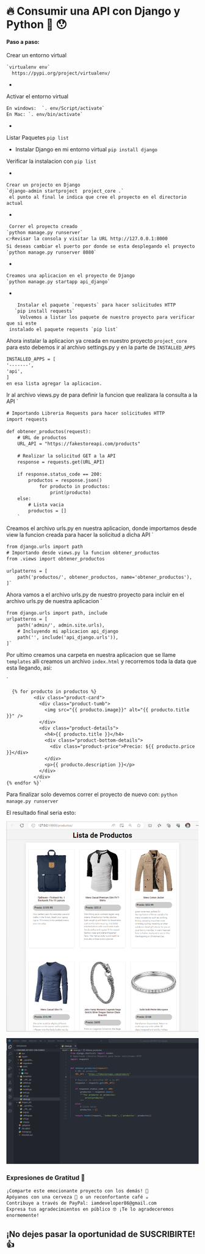 # 🔥 Consumir una API con Django y Python 🐍 😯


#### Paso a paso:
Crear un entorno virtual

    `virtualenv env`
	  https://pypi.org/project/virtualenv/
-


   Activar el entorno virtual
	
    En windows:  `. env/Script/activate`
    En Mac: `. env/bin/activate`
	
- 
Listar Paquetes
`pip list`

-
  Instalar Django en mi entorno virtual
  `pip install django`

Verificar la instalacion con
`pip list`

-

    Crear un projecto en Django
    `django-admin startproject  project_core .`
     el punto al final le indica que cree el proyecto en el directorio actual
	 
-

     Correr el proyecto creado
    `python manage.py runserver`
    👉Revisar la consola y visitar la URL http://127.0.0.1:8000
    Si deseas cambiar el puerto por donde se esta desplegando el proyecto
    `python manage.py runserver 8080`
	
-

	Creamos una aplicacion en el proyecto de Django
	`python manage.py startapp api_django`

-

        Instalar el paquete `requests` para hacer solicitudes HTTP
       `pip install requests`
       	 Volvemos a listar los paquete de nuestro proyecto para verificar que si este 		
	 instalado el paquete requests `pip list`
		


Ahora instalar la aplicacion ya creada en nuestro proyecto `project_core` para esto debemos ir al archivo settings.py y en la parte de `INSTALLED_APPS`

    INSTALLED_APPS = [
    '-------',
    'api',
    ]
    en esa lista agregar la aplicacion.


Ir al archivo views.py de para definir la funcion que realizara la consulta a la API
`
	
 	# Importando Libreria Requests para hacer solicitudes HTTP
	import requests

	def obtener_productos(request):
    	# URL de productos
    	URL_API = "https://fakestoreapi.com/products"

    	# Realizar la solicitud GET a la API
    	response = requests.get(URL_API)

    	if response.status_code == 200:
        	productos = response.json()
        		for producto in productos:
            		print(producto)
		else:
        	# Lista vacia
        	productos = []
        `

Creamos el archivo urls.py en nuestra aplicacion, donde importamos desde view la funcion creada para hacer la solicitud a dicha API
`

	from django.urls import path
	# Importando desde views.py la funcion obtener_productos
	from .views import obtener_productos

	urlpatterns = [
		path('productos/', obtener_productos, name='obtener_productos'),
	]`


Ahora vamos a el archivo urls.py de nuestro proyecto para incluir en el archivo urls.py de nuestra aplicacion
`

	from django.urls import path, include
	urlpatterns = [
		path('admin/', admin.site.urls),
		# Incluyendo mi aplicacion api_django
		path('', include('api_django.urls')),
	]`

Por ultimo creamos una carpeta en nuestra aplicacion que se llame `templates` alli creamos un archivo `index.html` y recorremos toda la data que esta llegando, asi:

`

      {% for producto in productos %}
			  <div class="product-card">
				<div class="product-tumb">
				  <img src="{{ producto.image}}" alt="{{ producto.title }}" />
				</div>
				<div class="product-details">
				  <h4>{{ producto.title }}</h4>
				  <div class="product-bottom-details">
					<div class="product-price">Precio: ${{ producto.price }}</div>
				  </div>
				  <p>{{ producto.description }}</p>
				</div>
			  </div>
	{% endfor %}`
	

Para finalizar solo devemos correr el proyecto de nuevo con:
`python manage.py runserver`

El resultado final seria esto:




![](https://raw.githubusercontent.com/urian121/imagenes-proyectos-github/master/consumir-api-con-Django-Urian-viera.png)

![](https://raw.githubusercontent.com/urian121/imagenes-proyectos-github/master/creando-solicitud-api-con-djando.png)

### Expresiones de Gratitud 🎁

    ¡Comparte este emocionante proyecto con los demás! 📢
    Apóyanos con una cerveza 🍺 o un reconfortante café ☕
    Contribuye a través de PayPal: iamdeveloper86@gmail.com
    Expresa tus agradecimientos en público 🤓 ¡Te lo agradeceremos enormemente!

## ¡No dejes pasar la oportunidad de SUSCRIBIRTE! 👍

